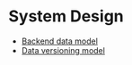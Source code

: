 # System Design

* [Backend data model](https://github.com/seattle-uat/civiform/wiki/Backend-data-model)
* [Data versioning model](https://github.com/seattle-uat/civiform/wiki/Data-versioning-model)

